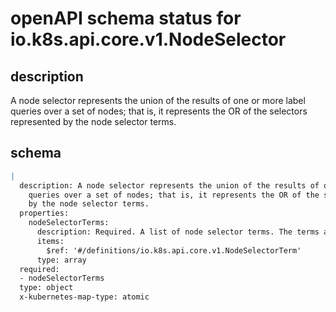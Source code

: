 # openAPI schema status for io.k8s.api.core.v1.NodeSelector

## description

A node selector represents the union of the results of one or more label queries over a set of nodes; that is, it represents the OR of the selectors represented by the node selector terms.

## schema

```yaml
|
  description: A node selector represents the union of the results of one or more label
    queries over a set of nodes; that is, it represents the OR of the selectors represented
    by the node selector terms.
  properties:
    nodeSelectorTerms:
      description: Required. A list of node selector terms. The terms are ORed.
      items:
        $ref: '#/definitions/io.k8s.api.core.v1.NodeSelectorTerm'
      type: array
  required:
  - nodeSelectorTerms
  type: object
  x-kubernetes-map-type: atomic

```
